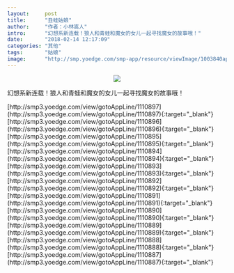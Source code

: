 ```yaml
---
layout:     post
title:      "丑蛙姑娘"
author:     "作者：小林嵩人"
intro:      "幻想系新连载！狼人和青蛙和魔女的女儿一起寻找魔女的故事哦！"
date:       "2018-02-14 12:17:09"
categories: "其他"
tags:       "姑娘"
image:      "http://smp.yoedge.com/smp-app/resource/viewImage/1003840appline.png"
---
```

<div style="text-align: center">
<p><img src="http://smp.yoedge.com/smp-app/resource/viewImage/1003840appline.png"/></p>
</div>
<p class="post-meta">
<span>幻想系新连载！狼人和青蛙和魔女的女儿一起寻找魔女的故事哦！</span>
</p>
[http://smp3.yoedge.com/view/gotoAppLine/1110897](http://smp3.yoedge.com/view/gotoAppLine/1110897){:target="_blank"}
[http://smp3.yoedge.com/view/gotoAppLine/1110896](http://smp3.yoedge.com/view/gotoAppLine/1110896){:target="_blank"}
[http://smp3.yoedge.com/view/gotoAppLine/1110895](http://smp3.yoedge.com/view/gotoAppLine/1110895){:target="_blank"}
[http://smp3.yoedge.com/view/gotoAppLine/1110894](http://smp3.yoedge.com/view/gotoAppLine/1110894){:target="_blank"}
[http://smp3.yoedge.com/view/gotoAppLine/1110893](http://smp3.yoedge.com/view/gotoAppLine/1110893){:target="_blank"}
[http://smp3.yoedge.com/view/gotoAppLine/1110892](http://smp3.yoedge.com/view/gotoAppLine/1110892){:target="_blank"}
[http://smp3.yoedge.com/view/gotoAppLine/1110891](http://smp3.yoedge.com/view/gotoAppLine/1110891){:target="_blank"}
[http://smp3.yoedge.com/view/gotoAppLine/1110890](http://smp3.yoedge.com/view/gotoAppLine/1110890){:target="_blank"}
[http://smp3.yoedge.com/view/gotoAppLine/1110889](http://smp3.yoedge.com/view/gotoAppLine/1110889){:target="_blank"}
[http://smp3.yoedge.com/view/gotoAppLine/1110888](http://smp3.yoedge.com/view/gotoAppLine/1110888){:target="_blank"}
[http://smp3.yoedge.com/view/gotoAppLine/1110887](http://smp3.yoedge.com/view/gotoAppLine/1110887){:target="_blank"}


